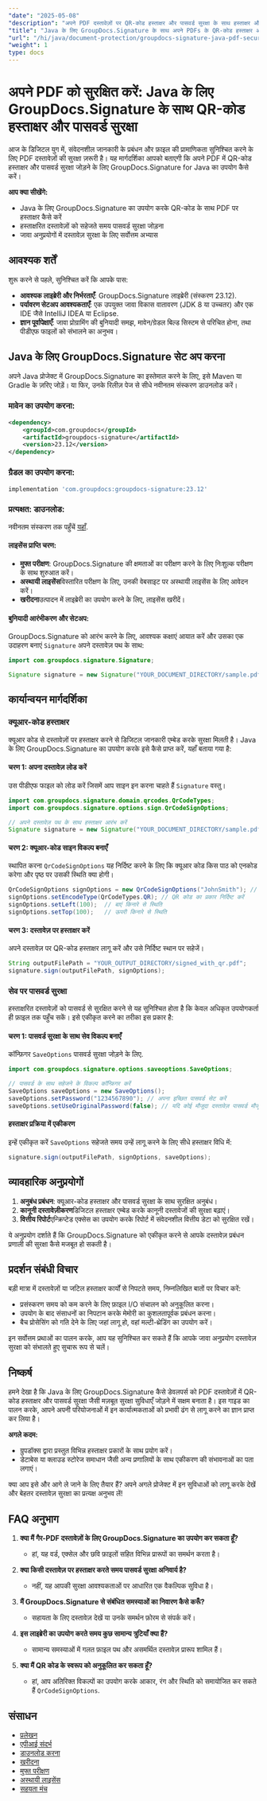 ```yaml
---
"date": "2025-05-08"
"description": "अपने PDF दस्तावेज़ों पर QR-कोड हस्ताक्षर और पासवर्ड सुरक्षा के साथ हस्ताक्षर और सुरक्षा करने के लिए GroupDocs.Signature for Java का उपयोग करना सीखें। अपने Java अनुप्रयोगों में दस्तावेज़ सुरक्षा बढ़ाएँ।"
"title": "Java के लिए GroupDocs.Signature के साथ अपने PDFs के QR-कोड हस्ताक्षर और पासवर्ड सुरक्षा को सुरक्षित करें"
"url": "/hi/java/document-protection/groupdocs-signature-java-pdf-security-guide/"
"weight": 1
type: docs
---
```

# अपने PDF को सुरक्षित करें: Java के लिए GroupDocs.Signature के साथ QR-कोड हस्ताक्षर और पासवर्ड सुरक्षा

आज के डिजिटल युग में, संवेदनशील जानकारी के प्रबंधन और फ़ाइल की प्रामाणिकता सुनिश्चित करने के लिए PDF दस्तावेज़ों की सुरक्षा ज़रूरी है। यह मार्गदर्शिका आपको बताएगी कि अपने PDF में QR-कोड हस्ताक्षर और पासवर्ड सुरक्षा जोड़ने के लिए GroupDocs.Signature for Java का उपयोग कैसे करें।

**आप क्या सीखेंगे:**
- Java के लिए GroupDocs.Signature का उपयोग करके QR-कोड के साथ PDF पर हस्ताक्षर कैसे करें
- हस्ताक्षरित दस्तावेज़ों को सहेजते समय पासवर्ड सुरक्षा जोड़ना
- जावा अनुप्रयोगों में दस्तावेज़ सुरक्षा के लिए सर्वोत्तम अभ्यास

## आवश्यक शर्तें
शुरू करने से पहले, सुनिश्चित करें कि आपके पास:
- **आवश्यक लाइब्रेरी और निर्भरताएँ**: GroupDocs.Signature लाइब्रेरी (संस्करण 23.12).
- **पर्यावरण सेटअप आवश्यकताएँ**: एक उपयुक्त जावा विकास वातावरण (JDK 8 या उच्चतर) और एक IDE जैसे IntelliJ IDEA या Eclipse.
- **ज्ञान पूर्वापेक्षाएँ**: जावा प्रोग्रामिंग की बुनियादी समझ, मावेन/ग्रेडल बिल्ड सिस्टम से परिचित होना, तथा पीडीएफ फाइलों को संभालने का अनुभव।

## Java के लिए GroupDocs.Signature सेट अप करना
अपने Java प्रोजेक्ट में GroupDocs.Signature का इस्तेमाल करने के लिए, इसे Maven या Gradle के ज़रिए जोड़ें। या फिर, उनके रिलीज़ पेज से सीधे नवीनतम संस्करण डाउनलोड करें।

### मावेन का उपयोग करना:
```xml
<dependency>
    <groupId>com.groupdocs</groupId>
    <artifactId>groupdocs-signature</artifactId>
    <version>23.12</version>
</dependency>
```

### ग्रैडल का उपयोग करना:
```gradle
implementation 'com.groupdocs:groupdocs-signature:23.12'
```

### प्रत्यक्षत: डाउनलोड:
नवीनतम संस्करण तक पहुँचें [यहाँ](https://releases.groupdocs.com/signature/java/).

#### लाइसेंस प्राप्ति चरण:
- **मुफ्त परीक्षण**: GroupDocs.Signature की क्षमताओं का परीक्षण करने के लिए निःशुल्क परीक्षण के साथ शुरुआत करें।
- **अस्थायी लाइसेंस**विस्तारित परीक्षण के लिए, उनकी वेबसाइट पर अस्थायी लाइसेंस के लिए आवेदन करें।
- **खरीदना**उत्पादन में लाइब्रेरी का उपयोग करने के लिए, लाइसेंस खरीदें।

#### बुनियादी आरंभीकरण और सेटअप:
GroupDocs.Signature को आरंभ करने के लिए, आवश्यक कक्षाएं आयात करें और उसका एक उदाहरण बनाएं `Signature` अपने दस्तावेज़ पथ के साथ:

```java
import com.groupdocs.signature.Signature;

Signature signature = new Signature("YOUR_DOCUMENT_DIRECTORY/sample.pdf");
```

## कार्यान्वयन मार्गदर्शिका
### क्यूआर-कोड हस्ताक्षर
क्यूआर कोड से दस्तावेज़ों पर हस्ताक्षर करने से डिजिटल जानकारी एम्बेड करके सुरक्षा मिलती है। Java के लिए GroupDocs.Signature का उपयोग करके इसे कैसे प्राप्त करें, यहाँ बताया गया है:

#### चरण 1: अपना दस्तावेज़ लोड करें
उस पीडीएफ फाइल को लोड करें जिसमें आप साइन इन करना चाहते हैं `Signature` वस्तु।

```java
import com.groupdocs.signature.domain.qrcodes.QrCodeTypes;
import com.groupdocs.signature.options.sign.QrCodeSignOptions;

// अपने दस्तावेज़ पथ के साथ हस्ताक्षर आरंभ करें
Signature signature = new Signature("YOUR_DOCUMENT_DIRECTORY/sample.pdf");
```

#### चरण 2: क्यूआर-कोड साइन विकल्प बनाएँ
स्थापित करना `QrCodeSignOptions` यह निर्दिष्ट करने के लिए कि क्यूआर कोड किस पाठ को एनकोड करेगा और पृष्ठ पर उसकी स्थिति क्या होगी।

```java
QrCodeSignOptions signOptions = new QrCodeSignOptions("JohnSmith"); // इस पाठ को QR कोड में एनकोड करें
signOptions.setEncodeType(QrCodeTypes.QR); // QR कोड का प्रकार निर्दिष्ट करें
signOptions.setLeft(100);  // बाएं किनारे से स्थिति
signOptions.setTop(100);   // ऊपरी किनारे से स्थिति
```

#### चरण 3: दस्तावेज़ पर हस्ताक्षर करें
अपने दस्तावेज़ पर QR-कोड हस्ताक्षर लागू करें और उसे निर्दिष्ट स्थान पर सहेजें।

```java
String outputFilePath = "YOUR_OUTPUT_DIRECTORY/signed_with_qr.pdf";
signature.sign(outputFilePath, signOptions);
```

### सेव पर पासवर्ड सुरक्षा
हस्ताक्षरित दस्तावेज़ों को पासवर्ड से सुरक्षित करने से यह सुनिश्चित होता है कि केवल अधिकृत उपयोगकर्ता ही फ़ाइल तक पहुँच सकें। इसे एकीकृत करने का तरीका इस प्रकार है:

#### चरण 1: पासवर्ड सुरक्षा के साथ सेव विकल्प बनाएँ
कॉन्फ़िगर `SaveOptions` पासवर्ड सुरक्षा जोड़ने के लिए.

```java
import com.groupdocs.signature.options.saveoptions.SaveOptions;

// पासवर्ड के साथ सहेजने के विकल्प कॉन्फ़िगर करें
SaveOptions saveOptions = new SaveOptions();
saveOptions.setPassword("1234567890"); // अपना इच्छित पासवर्ड सेट करें
saveOptions.setUseOriginalPassword(false); // यदि कोई मौजूदा दस्तावेज़ पासवर्ड मौजूद हो तो उसका उपयोग न करें
```

#### हस्ताक्षर प्रक्रिया में एकीकरण
इन्हें एकीकृत करें `SaveOptions` सहेजते समय उन्हें लागू करने के लिए सीधे हस्ताक्षर विधि में:

```java
signature.sign(outputFilePath, signOptions, saveOptions);
```

## व्यावहारिक अनुप्रयोगों
1. **अनुबंध प्रबंधन**: क्यूआर-कोड हस्ताक्षर और पासवर्ड सुरक्षा के साथ सुरक्षित अनुबंध।
2. **कानूनी दस्तावेज़ीकरण**डिजिटल हस्ताक्षर एम्बेड करके कानूनी दस्तावेजों की सुरक्षा बढ़ाएं।
3. **वित्तीय रिपोर्ट**एन्क्रिप्टेड एक्सेस का उपयोग करके रिपोर्ट में संवेदनशील वित्तीय डेटा को सुरक्षित रखें।

ये अनुप्रयोग दर्शाते हैं कि GroupDocs.Signature को एकीकृत करने से आपके दस्तावेज़ प्रबंधन प्रणाली की सुरक्षा कैसे मजबूत हो सकती है।

## प्रदर्शन संबंधी विचार
बड़ी मात्रा में दस्तावेज़ों या जटिल हस्ताक्षर कार्यों से निपटते समय, निम्नलिखित बातों पर विचार करें:
- प्रसंस्करण समय को कम करने के लिए फ़ाइल I/O संचालन को अनुकूलित करना।
- उपयोग के बाद संसाधनों का निपटान करके मेमोरी का कुशलतापूर्वक प्रबंधन करना।
- बैच प्रोसेसिंग को गति देने के लिए जहां लागू हो, वहां मल्टी-थ्रेडिंग का उपयोग करें।

इन सर्वोत्तम प्रथाओं का पालन करके, आप यह सुनिश्चित कर सकते हैं कि आपके जावा अनुप्रयोग दस्तावेज़ सुरक्षा को संभालते हुए सुचारू रूप से चलें।

## निष्कर्ष
हमने देखा है कि Java के लिए GroupDocs.Signature कैसे डेवलपर्स को PDF दस्तावेज़ों में QR-कोड हस्ताक्षर और पासवर्ड सुरक्षा जैसी मज़बूत सुरक्षा सुविधाएँ जोड़ने में सक्षम बनाता है। इस गाइड का पालन करके, आपने अपनी परियोजनाओं में इन कार्यात्मकताओं को प्रभावी ढंग से लागू करने का ज्ञान प्राप्त कर लिया है।

**अगले कदम:**
- ग्रुपडॉक्स द्वारा प्रस्तुत विभिन्न हस्ताक्षर प्रकारों के साथ प्रयोग करें।
- डेटाबेस या क्लाउड स्टोरेज समाधान जैसी अन्य प्रणालियों के साथ एकीकरण की संभावनाओं का पता लगाएं।

क्या आप इसे और आगे ले जाने के लिए तैयार हैं? अपने अगले प्रोजेक्ट में इन सुविधाओं को लागू करके देखें और बेहतर दस्तावेज़ सुरक्षा का प्रत्यक्ष अनुभव लें!

## FAQ अनुभाग
1. **क्या मैं गैर-PDF दस्तावेज़ों के लिए GroupDocs.Signature का उपयोग कर सकता हूँ?**
   - हां, यह वर्ड, एक्सेल और छवि फ़ाइलों सहित विभिन्न प्रारूपों का समर्थन करता है।
   
2. **क्या किसी दस्तावेज़ पर हस्ताक्षर करते समय पासवर्ड सुरक्षा अनिवार्य है?**
   - नहीं, यह आपकी सुरक्षा आवश्यकताओं पर आधारित एक वैकल्पिक सुविधा है।
3. **मैं GroupDocs.Signature से संबंधित समस्याओं का निवारण कैसे करूँ?**
   - सहायता के लिए दस्तावेज़ देखें या उनके समर्थन फ़ोरम से संपर्क करें।
4. **इस लाइब्रेरी का उपयोग करते समय कुछ सामान्य त्रुटियाँ क्या हैं?**
   - सामान्य समस्याओं में गलत फ़ाइल पथ और असमर्थित दस्तावेज़ प्रारूप शामिल हैं।
5. **क्या मैं QR कोड के स्वरूप को अनुकूलित कर सकता हूँ?**
   - हां, आप अतिरिक्त विकल्पों का उपयोग करके आकार, रंग और स्थिति को समायोजित कर सकते हैं `QrCodeSignOptions`.

## संसाधन
- [प्रलेखन](https://docs.groupdocs.com/signature/java/)
- [एपीआई संदर्भ](https://reference.groupdocs.com/signature/java/)
- [डाउनलोड करना](https://releases.groupdocs.com/signature/java/)
- [खरीदना](https://purchase.groupdocs.com/buy)
- [मुफ्त परीक्षण](https://releases.groupdocs.com/signature/java/)
- [अस्थायी लाइसेंस](https://purchase.groupdocs.com/temporary-license/)
- [सहयता मंच](https://forum.groupdocs.com/c/signature/)